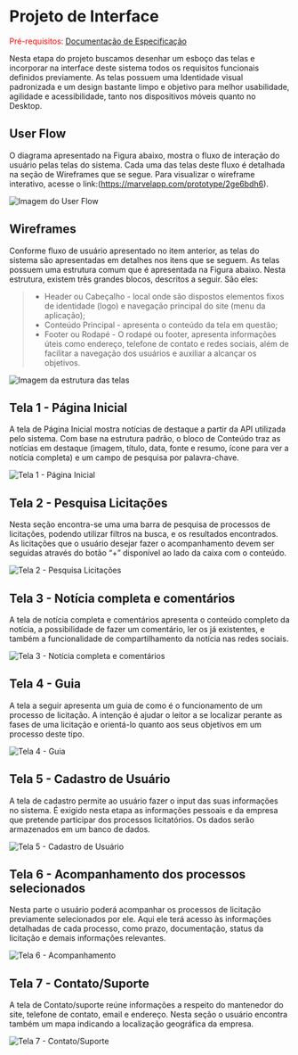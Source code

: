 
# Projeto de Interface

<span style="color:red">Pré-requisitos: <a href="2-Especificação do Projeto.md"> Documentação de Especificação</a></span>

Nesta etapa do projeto buscamos desenhar um esboço das telas e incorporar na interface deste sistema todos os requisitos funcionais definidos previamente. As telas possuem uma Identidade visual padronizada e um design bastante limpo e objetivo para melhor usabilidade, agilidade e acessibilidade, tanto nos dispositivos móveis quanto no Desktop.

## User Flow

O diagrama apresentado na Figura abaixo, mostra o fluxo de interação do usuário pelas telas do sistema. Cada uma das telas deste fluxo é detalhada na seção de Wireframes que se segue. Para visualizar o wireframe interativo, acesse o link:(https://marvelapp.com/prototype/2ge6bdh6).

![Imagem do User Flow](img/User%20Flow.png)

## Wireframes

Conforme fluxo de usuário apresentado no item anterior, as telas do sistema são apresentadas em detalhes nos itens que se seguem. As telas possuem uma estrutura comum que é apresentada na Figura abaixo. Nesta estrutura, existem três grandes blocos, descritos a seguir. São eles:

> - Header ou Cabeçalho - local onde são dispostos elementos fixos de identidade (logo) e navegação principal do site (menu da aplicação);
> - Conteúdo Principal - apresenta o conteúdo da tela em questão;
> - Footer ou Rodapé - O rodapé ou footer, apresenta informações úteis como endereço, telefone de contato e redes sociais, além de facilitar a navegação dos usuários e auxiliar a alcançar os objetivos.

![Imagem da estrutura das telas](img/estrutura%20telas.jpeg)

## Tela 1 - Página Inicial

A tela de Página Inicial mostra notícias de destaque a partir da API utilizada pelo sistema. Com base na estrutura padrão, o bloco de Conteúdo traz as notícias em destaque (imagem, título, data, fonte e resumo, ícone para ver a notícia completa) e um campo de pesquisa por palavra-chave.

![Tela 1 - Página Inicial](img/Pagina%20inicial.PNG)

## Tela 2 - Pesquisa Licitações

Nesta seção encontra-se uma uma barra de pesquisa de processos de licitações, podendo utilizar filtros na busca, e os resultados encontrados. As licitações que o usuário desejar fazer o acompanhamento devem ser seguidas através do botão “+” disponível ao lado da caixa com o conteúdo.

![Tela 2 - Pesquisa Licitações](img/Pesquisa%20licita%C3%A7%C3%B5es.PNG)

## Tela 3 - Notícia completa e comentários

A tela de notícia completa e comentários apresenta o conteúdo completo da notícia, a possibilidade de fazer um comentário, ler os já existentes, e também a funcionalidade de compartilhamento da notícia nas redes sociais.

![Tela 3 - Notícia completa e comentários](img/Noticia%20completa.PNG)

## Tela 4 - Guia

A tela a seguir apresenta um guia de como é o funcionamento de um processo de licitação. A intenção é ajudar o leitor a se localizar perante as fases de uma licitação e orientá-lo quanto aos seus objetivos em um processo deste tipo.

![Tela 4 - Guia](img/Guia.PNG)

## Tela 5 - Cadastro de Usuário

A tela de cadastro permite ao usuário fazer o input das suas informações no sistema. É exigido nesta etapa as informações pessoais e da empresa que pretende participar dos processos licitatórios. Os dados serão armazenados em um banco de dados.

![Tela 5 - Cadastro de Usuário](img/Cadastro.PNG)

## Tela 6 - Acompanhamento dos processos selecionados

Nesta parte o usuário poderá acompanhar os processos de licitação previamente selecionados por ele. Aqui ele terá acesso às informações detalhadas de cada processo, como prazo, documentação, status da licitação e demais informações relevantes.

![Tela 6 - Acompanhamento](img/Acompanhamento%20dos%20processos.PNG)

## Tela 7 - Contato/Suporte

A tela de Contato/suporte reúne informações a respeito do mantenedor do site, telefone de contato, email e endereço. Nesta seção o usuário encontra também um mapa indicando a localização geográfica da empresa.

![Tela 7 - Contato/Suporte](img/Contato.suporte.PNG)
